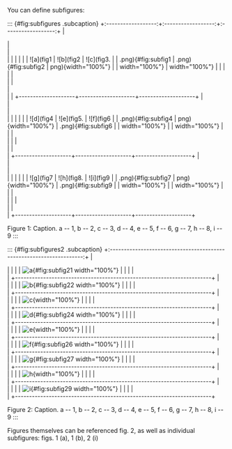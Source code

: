 You can define subfigures:

::: {#fig:subfigures .subcaption}
+:------------------:+:------------------:+:------------------:+
| <div>              | <div>              | <div>              |
|                    |                    |                    |
| ![a](fig1          | ![b](fig2          | ![c](fig3.         |
| .png){#fig:subfig1 | .png){#fig:subfig2 | png){width="100%"} |
| width="100%"}      | width="100%"}      |                    |
|                    |                    | </div>             |
| </div>             | </div>             |                    |
+--------------------+--------------------+--------------------+
| <div>              | <div>              | <div>              |
|                    |                    |                    |
| ![d](fig4          | ![e](fig5.         | ![f](fig6          |
| .png){#fig:subfig4 | png){width="100%"} | .png){#fig:subfig6 |
| width="100%"}      |                    | width="100%"}      |
|                    | </div>             |                    |
| </div>             |                    | </div>             |
+--------------------+--------------------+--------------------+
| <div>              | <div>              | <div>              |
|                    |                    |                    |
| ![g](fig7          | ![h](fig8.         | ![i](fig9          |
| .png){#fig:subfig7 | png){width="100%"} | .png){#fig:subfig9 |
| width="100%"}      |                    | width="100%"}      |
|                    | </div>             |                    |
| </div>             |                    | </div>             |
+--------------------+--------------------+--------------------+

Figure 1: Caption. a -- 1, b -- 2, c -- 3, d -- 4, e -- 5, f -- 6, g --
7, h -- 8, i -- 9
:::

::: {#fig:subfigures2 .subcaption}
+:--------------------------------------------------------------------:+
| <div>                                                                |
|                                                                      |
| ![a](fig1.png){#fig:subfig21 width="100%"}                           |
|                                                                      |
| </div>                                                               |
+----------------------------------------------------------------------+
| <div>                                                                |
|                                                                      |
| ![b](fig2.png){#fig:subfig22 width="100%"}                           |
|                                                                      |
| </div>                                                               |
+----------------------------------------------------------------------+
| <div>                                                                |
|                                                                      |
| ![c](fig3.png){width="100%"}                                         |
|                                                                      |
| </div>                                                               |
+----------------------------------------------------------------------+
| <div>                                                                |
|                                                                      |
| ![d](fig4.png){#fig:subfig24 width="100%"}                           |
|                                                                      |
| </div>                                                               |
+----------------------------------------------------------------------+
| <div>                                                                |
|                                                                      |
| ![e](fig5.png){width="100%"}                                         |
|                                                                      |
| </div>                                                               |
+----------------------------------------------------------------------+
| <div>                                                                |
|                                                                      |
| ![f](fig6.png){#fig:subfig26 width="100%"}                           |
|                                                                      |
| </div>                                                               |
+----------------------------------------------------------------------+
| <div>                                                                |
|                                                                      |
| ![g](fig7.png){#fig:subfig27 width="100%"}                           |
|                                                                      |
| </div>                                                               |
+----------------------------------------------------------------------+
| <div>                                                                |
|                                                                      |
| ![h](fig8.png){width="100%"}                                         |
|                                                                      |
| </div>                                                               |
+----------------------------------------------------------------------+
| <div>                                                                |
|                                                                      |
| ![i](fig9.png){#fig:subfig29 width="100%"}                           |
|                                                                      |
| </div>                                                               |
+----------------------------------------------------------------------+

Figure 2: Caption. a -- 1, b -- 2, c -- 3, d -- 4, e -- 5, f -- 6, g --
7, h -- 8, i -- 9
:::

Figures themselves can be referenced fig. 2, as well as individual
subfigures: figs. 1 (a), 1 (b), 2 (i)
